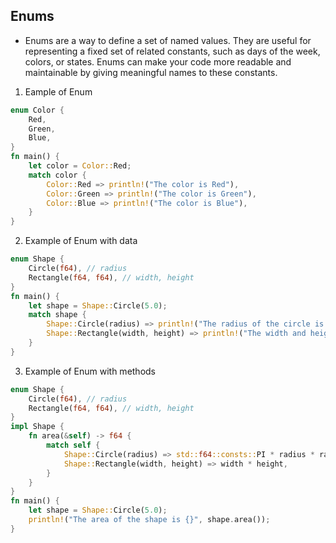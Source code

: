 ## Enums
- Enums are a way to define a set of named values. They are useful for representing a fixed set of related constants, such as days of the week, colors, or states. Enums can make your code more readable and maintainable by giving meaningful names to these constants.


1. Eample of Enum
```rust
enum Color {
    Red,
    Green,
    Blue,
}
fn main() {
    let color = Color::Red;
    match color {
        Color::Red => println!("The color is Red"),
        Color::Green => println!("The color is Green"),
        Color::Blue => println!("The color is Blue"),
    }
}
```

2. Example of Enum with data
```rust
enum Shape {
    Circle(f64), // radius
    Rectangle(f64, f64), // width, height
}
fn main() {
    let shape = Shape::Circle(5.0);
    match shape {
        Shape::Circle(radius) => println!("The radius of the circle is {}", radius),
        Shape::Rectangle(width, height) => println!("The width and height of the rectangle are {} and {}", width, height),
    }
}
```

3. Example of Enum with methods
```rust
enum Shape {
    Circle(f64), // radius
    Rectangle(f64, f64), // width, height
}
impl Shape {
    fn area(&self) -> f64 {
        match self {
            Shape::Circle(radius) => std::f64::consts::PI * radius * radius,
            Shape::Rectangle(width, height) => width * height,
        }
    }
}
fn main() {
    let shape = Shape::Circle(5.0);
    println!("The area of the shape is {}", shape.area());
}
```
